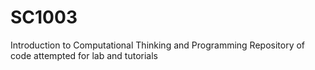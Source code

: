 # SC1003
Introduction to Computational Thinking and Programming
Repository of code attempted for lab and tutorials
